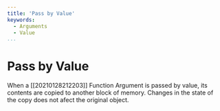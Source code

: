 ```yaml
---
title: 'Pass by Value'
keywords:
  - Arguments
  - Value
...
```


# Pass by Value
When a [[20210128212203]] Function Argument is passed by value, its contents are copied to another block of memory. Changes in the state of the copy does not afect the original object.